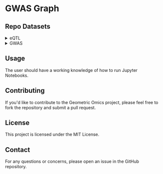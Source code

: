 # GWAS Graph

## Repo Datasets

<details>
<summary>eQTL</summary>

- **eQTLGen**
  - Added to Repo: Yes
  - [Link to eQTLGen website](https://www.eqtlgen.org/phase1.html)
  </details>

<details>
<summary>GWAS</summary>

- **UKBB Fine-Mapping**

  - Added to Repo: In Progress
  - [Link to UKBB Fine-Mapping document](https://docs.google.com/document/d/14LWxqlSC6hl9FtA984CQjUdFcgQQkXuffYcbXaUoqGM)

- **ALSKP**

  - Added to Repo: No
  - [Link to ALSKP data](http://alskp.org/informational/data)

- **CARDIoGRAMplusC4D**

  - Added to Repo: No
  - [Link to CARDIoGRAMplusC4D data](http://www.cardiogramplusc4d.org/data-downloads/)

- **CDKP/ISGC**

  - Added to Repo: No
  - [Link to CDKP/ISGC data](https://cd.hugeamp.org/downloads.html)

- **CHARGE**

  - Added to Repo: No
  - [Link to CHARGE results](http://www.chargeconsortium.com/main/results)

- **CKDGen**

  - Added to Repo: No
  - [Link to CKDGen data](http://ckdgen.imbi.uni-freiburg.de)

- **CMDKP**

  - Added to Repo: No
  - [Link to CMDKP data](https://hugeamp.org/downloads.html)

- **CVDKP**

  - Added to Repo: No
  - [Link to CVDKP data](https://cvd.hugeamp.org/downloads.html)

- **deCODE**

  - Added to Repo: No
  - [Link to deCODE summary data](https://www.decode.com/summarydata/)

- **Diagram**

  - Added to Repo: No
  - [Link to Diagram data](http://diagram-consortium.org/downloads.html)

- **EAGLE**

  - Added to Repo: No
  - [Link to EAGLE data](http://data.bris.ac.uk/datasets/tar/28uchsdpmub118uex26ylacqm.zip)

- **EGG**

  - Added to Repo: No
  - [Link to EGG data](http://egg-consortium.org/)

- **GEFOS**

  - Added to Repo: No
  - [Link to GEFOS data](http://www.gefos.org)

- **GIANT**

  - Added to Repo: No
  - [Link to GIANT data](http://portals.broadinstitute.org/collaboration/giant/index.php/GIANT_consortium_data_files)

- **GLGC**

  - Added to Repo: No
  - [Link to GLGC data](http://csg.sph.umich.edu//abecasis/public/lipids2013/)

- **GRASP**

  - Added to Repo: No
  - [Link to GRASP data](https://grasp.nhlbi.nih.gov/FullResults.aspx)

- **IBDGenetics**

  - Added to Repo: No
  - [Link to IBDGenetics data](https://www.ibdgenetics.org/downloads.html)

- **JENGER**

  - Added to Repo: No
  - [Link to JENGER data](http://jenger.riken.jp/en/)

- **MAGIC**

  - Added to Repo: No
  - [Link to MAGIC data](https://www.magicinvestigators.org/downloads/)

- **MSKKP**

  - Added to Repo: No
  - [Link to MSKKP data](https://msk.hugeamp.org/downloads.html)

- **NIAGADS**

  - Added to Repo: National Institute on Aging Genetics of Alzheimer's Disease
  - [Link to NIAGADS data](https://www.niagads.org/genomics/showXmlDataContent.do?name=XmlQuestions.Documentation#about)

- **PGC**

  - Added to Repo: No
  - [Link to PGC results and downloads](https://www.med.unc.edu/pgc/results-and-downloads)

- **PGRN**

  - Added to Repo: No
  - [Link to PGRN data](http://www.pgrn.org/riken-gwas-statistics.html)

- **RGC**

  - Added to Repo: No
  - [Link to RGC data](http://www.reprogen.org/data_download.html)

- **Sleep Disorder KP**

  - Added to Repo: No
  - [Link to Sleep Disorder KP data](https://sleep.hugeamp.org/downloads.html)

- **T2DKP**

  - Added to Repo: No
  - [Link to T2DKP data](https://t2d.hugeamp.org/downloads.html)

- **UKB**

  - Added to Repo: No
  - [Link to UKB GeneAtlas](http://geneatlas.roslin.ed.ac.uk)
  - [Link to UKB Neale Lab](http://www.nealelab.is/uk-biobank)

- **PanUKBB**

  - Added to Repo: No
  - [Link to PanUKBB data](https://pan.ukbb.broadinstitute.org)

- **WTCC**

  - Added to Repo: No
  - [Link to WTCC summary stats](https://www.wtccc.org.uk/ccc1/summary_stats.html)

- **AncestryDNA via EGA**
  - Added to Repo: No
  - [Link to AncestryDNA via EGA data](https://ega-archive.org/studies/EGAS00001005099)

</details>
</details>

## Usage

The user should have a working knowledge of how to run Jupyter Notebooks.

## Contributing

If you'd like to contribute to the Geometric Omics project, please feel free to fork the repository and submit a pull request.

## License

This project is licensed under the MIT License.

## Contact

For any questions or concerns, please open an issue in the GitHub repository.
